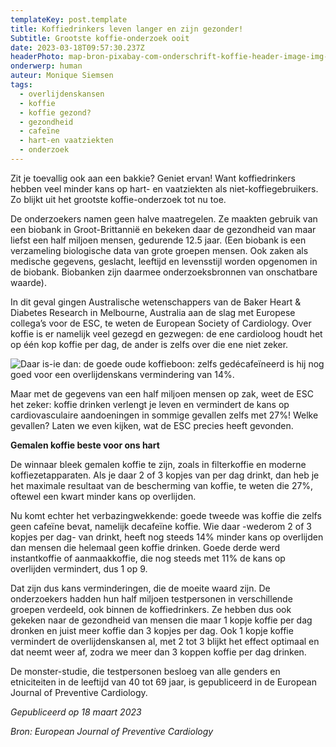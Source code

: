 ```yaml
---
templateKey: post.template
title: Koffiedrinkers leven langer en zijn gezonder!
Subtitle: Grootste koffie-onderzoek ooit
date: 2023-03-18T09:57:30.237Z
headerPhoto: map-bron-pixabay-com-onderschrift-koffie-header-image-img-koffie-header-jpg
onderwerp: human
auteur: Monique Siemsen
tags:
  - overlijdenskansen
  - koffie
  - koffie gezond?
  - gezondheid
  - cafeïne
  - hart-en vaatziekten
  - onderzoek
---
```

Zit je toevallig ook aan een bakkie? Geniet ervan! Want koffiedrinkers hebben veel minder kans op hart- en vaatziekten als niet-koffiegebruikers. Zo blijkt uit het grootste koffie-onderzoek tot nu toe.



De onderzoekers namen geen halve maatregelen. Ze maakten gebruik van een biobank in Groot-Brittannië en bekeken daar de gezondheid van maar liefst een half miljoen mensen, gedurende 12.5 jaar. (Een biobank is een verzameling biologische data van grote groepen mensen. Ook zaken als medische gegevens, geslacht, leeftijd en levensstijl worden opgenomen in de biobank. Biobanken zijn daarmee onderzoeksbronnen van onschatbare waarde).



In dit geval gingen Australische wetenschappers van de Baker Heart & Diabetes Research in Melbourne, Australia aan de slag met Europese collega’s voor de ESC, te weten de European Society of Cardiology. Over koffie is er namelijk veel gezegd en gezwegen: de ene cardioloog houdt het op één kop koffie per dag, de ander is zelfs over die ene niet zeker.

![Daar is-ie dan: de goede oude koffieboon: zelfs gedécafeïneerd is hij nog goed voor een overlijdenskans vermindering van 14%.](/img/koffie-bonen-kop.jpg "Pixabay.com")

Maar met de gegevens van een half miljoen mensen op zak, weet de ESC het zeker: koffie drinken verlengt je leven en vermindert de kans op cardiovasculaire aandoeningen in sommige gevallen zelfs met 27%! Welke gevallen? Laten we even kijken, wat de ESC precies heeft gevonden.



**Gemalen koffie beste voor ons hart**

De winnaar bleek gemalen koffie te zijn, zoals in filterkoffie en moderne koffiezetapparaten. Als je daar 2 of 3 kopjes van per dag drinkt, dan heb je het maximale resultaat van de bescherming van koffie, te weten die 27%, oftewel een kwart minder kans op overlijden.



Nu komt echter het verbazingwekkende: goede tweede was koffie die zelfs geen cafeïne bevat, namelijk decafeïne koffie. Wie daar -wederom 2 of 3 kopjes per dag- van drinkt, heeft nog steeds 14% minder kans op overlijden dan mensen die helemaal geen koffie drinken. Goede derde werd instantkoffie of aanmaakkoffie, die nog steeds met 11% de kans op overlijden vermindert, dus 1 op 9.



Dat zijn dus kans verminderingen, die de moeite waard zijn. De onderzoekers hadden hun half miljoen testpersonen in verschillende groepen verdeeld, ook binnen de koffiedrinkers. Ze hebben dus ook gekeken naar de gezondheid van mensen die maar 1 kopje koffie per dag dronken en juist meer koffie dan 3 kopjes per dag. Ook 1 kopje koffie vermindert de overlijdenskansen al, met 2 tot 3 blijkt het effect optimaal en dat neemt weer af, zodra we meer dan 3 koppen koffie per dag drinken.



De monster-studie, die testpersonen besloeg van alle genders en etniciteiten in de leeftijd van 40 tot 69 jaar, is gepubliceerd in de European Journal of Preventive Cardiology.



*Gepubliceerd op 18 maart 2023*



*Bron: European Journal of Preventive Cardiology*